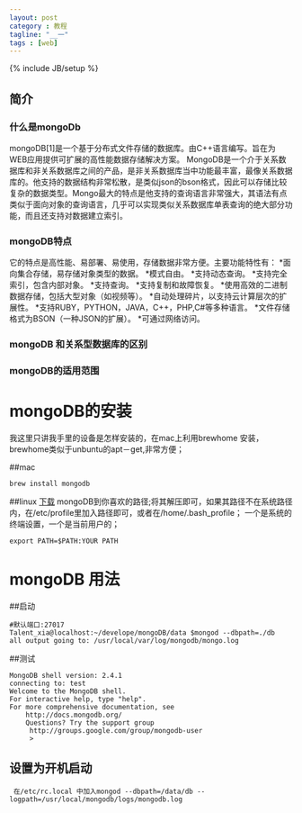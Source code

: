 ```yaml
---
layout: post
category : 教程 
tagline: "__一"
tags : [web]
---
```

{% include JB/setup %}
## 简介 

### 什么是mongoDb
mongoDB[1]是一个基于分布式文件存储的数据库。由C++语言编写。旨在为WEB应用提供可扩展的高性能数据存储解决方案。
MongoDB是一个介于关系数据库和非关系数据库之间的产品，是非关系数据库当中功能最丰富，最像关系数据库的。他支持的数据结构非常松散，是类似json的bson格式，因此可以存储比较复杂的数据类型。Mongo最大的特点是他支持的查询语言非常强大，其语法有点类似于面向对象的查询语言，几乎可以实现类似关系数据库单表查询的绝大部分功能，而且还支持对数据建立索引。
### mongoDB特点
它的特点是高性能、易部署、易使用，存储数据非常方便。主要功能特性有：
*面向集合存储，易存储对象类型的数据。
  *模式自由。
  *支持动态查询。
  *支持完全索引，包含内部对象。
  *支持查询。
  *支持复制和故障恢复。
  *使用高效的二进制数据存储，包括大型对象（如视频等）。
  *自动处理碎片，以支持云计算层次的扩展性。
  *支持RUBY，PYTHON，JAVA，C++，PHP,C#等多种语言。
  *文件存储格式为BSON（一种JSON的扩展）。
  *可通过网络访问。
  
### mongoDB 和关系型数据库的区别




### mongoDB的适用范围 


# mongoDB的安装 
 我这里只讲我手里的设备是怎样安装的，在mac上利用brewhome 安装，brewhome类似于unbuntu的apt－get,非常方便；

##mac

    brew install mongodb
 
##linux
   [下载](http://fastdl.mongodb.org/linux/mongodb-linux-i686-2.0.4.tgz)
mongoDB到你喜欢的路径;将其解压即可，如果其路径不在系统路径内，在/etc/profile里加入路径即可，或者在/home/.bash_profile； 一个是系统的终端设置，一个是当前用户的；

    export PATH=$PATH:YOUR PATH

# mongoDB 用法
##启动
    
    #默认端口:27017
    Talent_xia@localhost:~/develope/mongoDB/data $mongod --dbpath=./db
    all output going to: /usr/local/var/log/mongodb/mongo.log

##测试

    MongoDB shell version: 2.4.1
    connecting to: test
    Welcome to the MongoDB shell.
    For interactive help, type "help".
    For more comprehensive documentation, see
        http://docs.mongodb.org/
        Questions? Try the support group
         http://groups.google.com/group/mongodb-user
         >

## 设置为开机启动
     在/etc/rc.local 中加入mongod --dbpath=/data/db --logpath=/usr/local/mongodb/logs/mongodb.log
     
